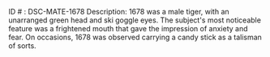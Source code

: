 ID # : DSC-MATE-1678
Description: 1678 was a male tiger, with an unarranged green head and ski goggle eyes. The subject's most noticeable feature was a frightened mouth that gave the impression of anxiety and fear. On occasions, 1678 was observed carrying a candy stick as a talisman of sorts.